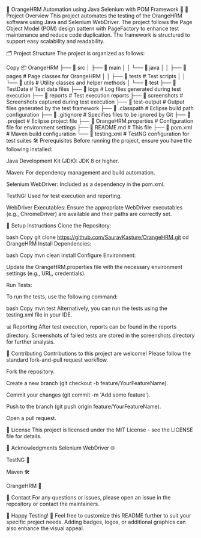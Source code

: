 🚀 OrangeHRM Automation using Java Selenium with POM Framework 🚀
📝 Project Overview
This project automates the testing of the OrangeHRM software using Java and Selenium WebDriver. The project follows the Page Object Model (POM) design pattern with PageFactory to enhance test maintenance and reduce code duplication. The framework is structured to support easy scalability and readability.

🗂️ Project Structure
The project is organized as follows:

Copy
📦 OrangeHRM
├── 📂 src
│   ├── 📂 main
│   │   └── 📂 java
│   │       ├── 📂 pages        # Page classes for OrangeHRM
│   │       ├── 📂 tests        # Test scripts
│   │       └── 📂 utils        # Utility classes and helper methods
│   └── 📂 test
├── 📂 TestData                 # Test data files
├── 📂 logs                     # Log files generated during test execution
├── 📂 reports                  # Test execution reports
├── 📂 screenshots              # Screenshots captured during test execution
├── 📂 test-output              # Output files generated by the test framework
├── 📄 .classpath               # Eclipse build path configuration
├── 📄 .gitignore               # Specifies files to be ignored by Git
├── 📄 .project                 # Eclipse project file
├── 📄 OrangeHRM.properties     # Configuration file for environment settings
├── 📄 README.md                # This file
├── 📄 pom.xml                  # Maven build configuration
└── 📄 testing.xml              # TestNG configuration for test suites
🛠️ Prerequisites
Before running the project, ensure you have the following installed:

Java Development Kit (JDK): JDK 8 or higher.

Maven: For dependency management and build automation.

Selenium WebDriver: Included as a dependency in the pom.xml.

TestNG: Used for test execution and reporting.

WebDriver Executables: Ensure the appropriate WebDriver executables (e.g., ChromeDriver) are available and their paths are correctly set.

🚀 Setup Instructions
Clone the Repository:

bash
Copy
git clone https://github.com/SauravKasture/OrangeHRM.git
cd OrangeHRM
Install Dependencies:

bash
Copy
mvn clean install
Configure Environment:

Update the OrangeHRM.properties file with the necessary environment settings (e.g., URL, credentials).

Run Tests:

To run the tests, use the following command:

bash
Copy
mvn test
Alternatively, you can run the tests using the testing.xml file in your IDE.

📊 Reporting
After test execution, reports can be found in the reports directory. Screenshots of failed tests are stored in the screenshots directory for further analysis.

🤝 Contributing
Contributions to this project are welcome! Please follow the standard fork-and-pull request workflow.

Fork the repository.

Create a new branch (git checkout -b feature/YourFeatureName).

Commit your changes (git commit -m 'Add some feature').

Push to the branch (git push origin feature/YourFeatureName).

Open a pull request.

📜 License
This project is licensed under the MIT License - see the LICENSE file for details.

🙏 Acknowledgments
Selenium WebDriver 🌐

TestNG 🧪

Maven 🛠️

OrangeHRM 🍊

📧 Contact
For any questions or issues, please open an issue in the repository or contact the maintainers.

🎉 Happy Testing! 🎉
Feel free to customize this README further to suit your specific project needs. Adding badges, logos, or additional graphics can also enhance the visual appeal.
